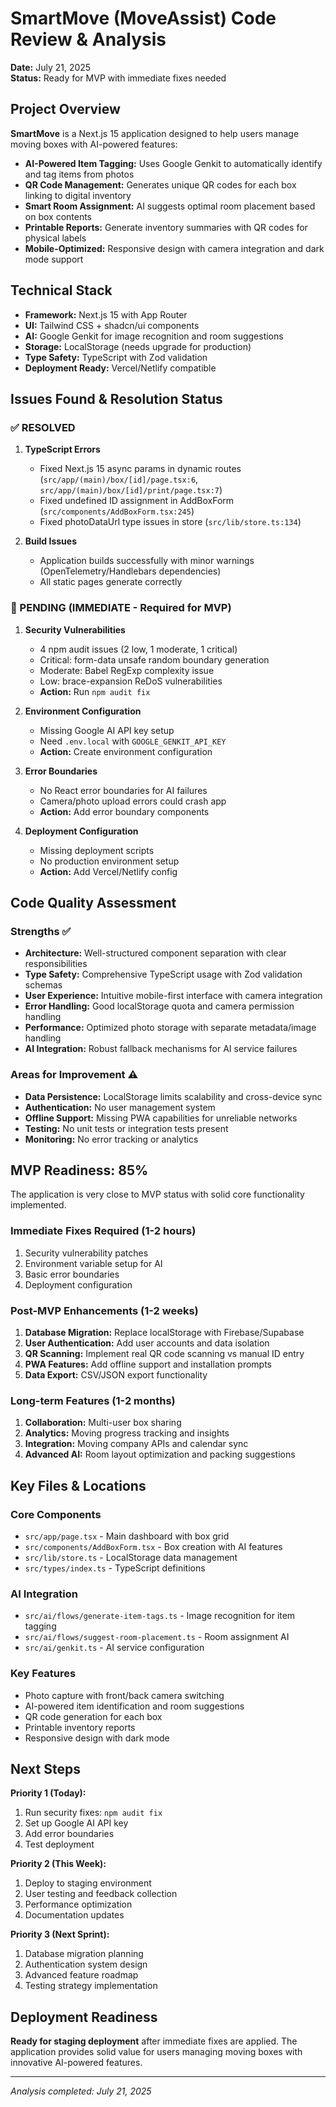 # SmartMove (MoveAssist) Code Review & Analysis

**Date:** July 21, 2025  
**Status:** Ready for MVP with immediate fixes needed

## Project Overview

**SmartMove** is a Next.js 15 application designed to help users manage moving boxes with AI-powered features:

- **AI-Powered Item Tagging:** Uses Google Genkit to automatically identify and tag items from photos
- **QR Code Management:** Generates unique QR codes for each box linking to digital inventory
- **Smart Room Assignment:** AI suggests optimal room placement based on box contents  
- **Printable Reports:** Generate inventory summaries with QR codes for physical labels
- **Mobile-Optimized:** Responsive design with camera integration and dark mode support

## Technical Stack

- **Framework:** Next.js 15 with App Router
- **UI:** Tailwind CSS + shadcn/ui components
- **AI:** Google Genkit for image recognition and room suggestions
- **Storage:** LocalStorage (needs upgrade for production)
- **Type Safety:** TypeScript with Zod validation
- **Deployment Ready:** Vercel/Netlify compatible

## Issues Found & Resolution Status

### ✅ RESOLVED
1. **TypeScript Errors**
   - Fixed Next.js 15 async params in dynamic routes (`src/app/(main)/box/[id]/page.tsx:6`, `src/app/(main)/box/[id]/print/page.tsx:7`)
   - Fixed undefined ID assignment in AddBoxForm (`src/components/AddBoxForm.tsx:245`)
   - Fixed photoDataUrl type issues in store (`src/lib/store.ts:134`)

2. **Build Issues**
   - Application builds successfully with minor warnings (OpenTelemetry/Handlebars dependencies)
   - All static pages generate correctly

### 🔄 PENDING (IMMEDIATE - Required for MVP)
1. **Security Vulnerabilities**
   - 4 npm audit issues (2 low, 1 moderate, 1 critical)
   - Critical: form-data unsafe random boundary generation
   - Moderate: Babel RegExp complexity issue
   - Low: brace-expansion ReDoS vulnerabilities
   - **Action:** Run `npm audit fix`

2. **Environment Configuration**
   - Missing Google AI API key setup
   - Need `.env.local` with `GOOGLE_GENKIT_API_KEY`
   - **Action:** Create environment configuration

3. **Error Boundaries**
   - No React error boundaries for AI failures
   - Camera/photo upload errors could crash app
   - **Action:** Add error boundary components

4. **Deployment Configuration**
   - Missing deployment scripts
   - No production environment setup
   - **Action:** Add Vercel/Netlify config

## Code Quality Assessment

### Strengths ✅
- **Architecture:** Well-structured component separation with clear responsibilities
- **Type Safety:** Comprehensive TypeScript usage with Zod validation schemas
- **User Experience:** Intuitive mobile-first interface with camera integration
- **Error Handling:** Good localStorage quota and camera permission handling
- **Performance:** Optimized photo storage with separate metadata/image handling
- **AI Integration:** Robust fallback mechanisms for AI service failures

### Areas for Improvement ⚠️
- **Data Persistence:** LocalStorage limits scalability and cross-device sync
- **Authentication:** No user management system
- **Offline Support:** Missing PWA capabilities for unreliable networks
- **Testing:** No unit tests or integration tests present
- **Monitoring:** No error tracking or analytics

## MVP Readiness: 85%

The application is very close to MVP status with solid core functionality implemented.

### Immediate Fixes Required (1-2 hours)
1. Security vulnerability patches
2. Environment variable setup for AI
3. Basic error boundaries
4. Deployment configuration

### Post-MVP Enhancements (1-2 weeks)
1. **Database Migration:** Replace localStorage with Firebase/Supabase
2. **User Authentication:** Add user accounts and data isolation
3. **QR Scanning:** Implement real QR code scanning vs manual ID entry
4. **PWA Features:** Add offline support and installation prompts
5. **Data Export:** CSV/JSON export functionality

### Long-term Features (1-2 months)
1. **Collaboration:** Multi-user box sharing
2. **Analytics:** Moving progress tracking and insights  
3. **Integration:** Moving company APIs and calendar sync
4. **Advanced AI:** Room layout optimization and packing suggestions

## Key Files & Locations

### Core Components
- `src/app/page.tsx` - Main dashboard with box grid
- `src/components/AddBoxForm.tsx` - Box creation with AI features
- `src/lib/store.ts` - LocalStorage data management
- `src/types/index.ts` - TypeScript definitions

### AI Integration
- `src/ai/flows/generate-item-tags.ts` - Image recognition for item tagging
- `src/ai/flows/suggest-room-placement.ts` - Room assignment AI
- `src/ai/genkit.ts` - AI service configuration

### Key Features
- Photo capture with front/back camera switching
- AI-powered item identification and room suggestions
- QR code generation for each box
- Printable inventory reports
- Responsive design with dark mode

## Next Steps

**Priority 1 (Today):**
1. Run security fixes: `npm audit fix`
2. Set up Google AI API key
3. Add error boundaries
4. Test deployment

**Priority 2 (This Week):**
1. Deploy to staging environment
2. User testing and feedback collection
3. Performance optimization
4. Documentation updates

**Priority 3 (Next Sprint):**
1. Database migration planning
2. Authentication system design
3. Advanced feature roadmap
4. Testing strategy implementation

## Deployment Readiness

**Ready for staging deployment** after immediate fixes are applied. The application provides solid value for users managing moving boxes with innovative AI-powered features.

---
*Analysis completed: July 21, 2025*